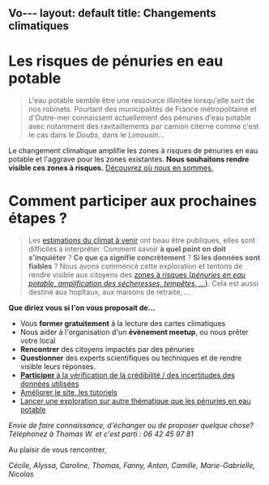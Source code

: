 Vo---
layout: default
title: Changements climatiques
---

# Les risques de pénuries en eau potable

> L'eau potable semble être une ressource illimitée lorsqu'elle sort de nos robinets. Pourtant des municipalités de France métropolitaine et d'Outre-mer connaissent actuellement des pénuries d'eau potable avec notamment des ravitaillements par camion citerne comme c'est le cas dans le *Doubs*, dans le *Limousin*... 

Le changement climatique amplifie les zones à risques de pénuries en eau potable et l'aggrave pour les zones existantes. **Nous souhaitons rendre visible ces zones à risques.** [Découvrez où nous en sommes.](../risques-penurie-eau)

# Comment participer aux prochaines étapes ?

> Les [estimations du climat à venir](../donnees) ont beau être publiques, elles sont difficiles à interprêter. Comment savoir **à quel point on doit s'inquiéter** ? **Ce que ça signifie concrètement** ? **Si les données sont fiables** ? Nous avons commencé cette exploration et tentons de rendre visible aux citoyens des [zones à risques (*pénuries en eau potable*, *amplification des sécheresses*, *tempêtes*, ...)](../methode). Cela est aussi destiné aux hopîtaux, aux maisons de retraite, ...

**Que diriez vous si l'on vous proposait de...**

* Vous **former gratuitement** à la lecture des cartes climatiques
* Nous aider à l'organisation d'un **évènement meetup**, ou nous prêter votre local
* **Rencontrer** des citoyens impactés par des pénuries
* **Questionner** des experts scientifiques ou techniques et de rendre visible leurs réponses.
* [**Participer** à la vérification de la crédibilité / des incertitudes des données utilisées](../donnees)
* [Améliorer le site, les tutoriels](https://github.com/anticiper/anticiper.github.io)
* [Lancer une exploration sur autre thématique que les pénuries en eau potable](../methode)

*Envie de faire connaissance, d'échanger ou de proposer quelque chose? Téléphonez à Thomas W. et c'est parti : 06 42 45 97 81*

Au plaisir de vous rencontrer,

*Cécile, Alyssa, Caroline, Thomas, Fanny, Anton, Camille, Marie-Gabrielle, Nicolas*
